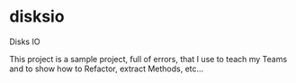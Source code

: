 # disksio
Disks IO

This project is a sample project, full of errors, that I use to teach my Teams and to show how to Refactor, extract Methods, etc...